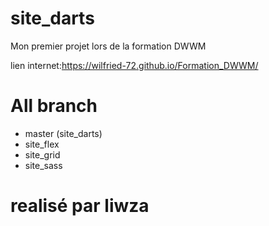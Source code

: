 # site_darts
Mon premier projet lors de la formation DWWM

lien internet:https://wilfried-72.github.io/Formation_DWWM/

# All branch
- master (site_darts)
- site_flex
- site_grid
- site_sass

# realisé par liwza
